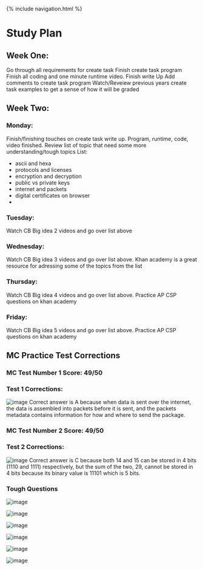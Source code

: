 {% include navigation.html %}

# Study Plan
## Week One: 
Go through all requirements for create task
Finish create task program
Finish all coding and one minute runtime video.
Finish write Up
Add comments to create task program
Watch/Reveiew previous years create task examples to get a sense of how it will be graded

## Week Two: 
### Monday:
Finish/finishing touches on create task write up. Program, runtime, code, video finished. Review list of topic that need some more understanding/tough topics
List: 
- ascii and hexa
- protocols and licenses
- encryption and decryption
- public vs private keys
- internet and packets
- digital certificates on browser
- 
### Tuesday:
Watch CB Big idea 2 videos and go over list above
### Wednesday:
Watch CB Big idea 3 videos and go over list above. Khan academy is a great resource for adressing some of the topics from the list
### Thursday:
Watch CB Big idea 4 videos and go over list above. Practice AP CSP questions on khan academy
### Friday:
Watch CB Big idea 5 videos and go over list above. Practice AP CSP questions on khan academy



## MC Practice Test Corrections
### MC Test Number 1 Score: 49/50
### Test 1 Corrections: 

![image](https://user-images.githubusercontent.com/34950822/164311297-b67d51da-5cc1-4f21-9ad0-fd2af2526c69.png)
Correct answer is A because when data is sent over the internet, the data is assembled into packets before it is sent, and the packets metadata contains information for how and where to send the package.

### MC Test Number 2 Score: 49/50
### Test 2 Corrections:

![image](https://user-images.githubusercontent.com/34950822/165027460-f8d9450b-41f0-4c2e-a086-21080418b173.png)
Correct answer is C because both 14 and 15 can be stored in 4 bits (1110 and 1111) respectively, but the sum of the two, 29, cannot be stored in 4 bits because its binary value is 11101 which is 5 bits. 

 ### Tough Questions
 
 ![image](https://user-images.githubusercontent.com/34950822/164312949-981bbfd9-fa17-41ee-9a09-b84cca2d28eb.png)

![image](https://user-images.githubusercontent.com/34950822/164313066-ceb6c65c-a333-4ef2-bc7b-21e7732ac923.png)

![image](https://user-images.githubusercontent.com/34950822/164314009-bf53d821-45df-4462-aee3-862154e86104.png)

![image](https://user-images.githubusercontent.com/34950822/164315211-eaa0c948-f591-452e-801a-2822f03e6ba5.png)

![image](https://user-images.githubusercontent.com/34950822/164315373-5442000e-ce69-43d4-8d43-d913b7e1c6ee.png)

![image](https://user-images.githubusercontent.com/34950822/164315499-0e9af75b-1118-454a-9635-c226a3a8147e.png)

